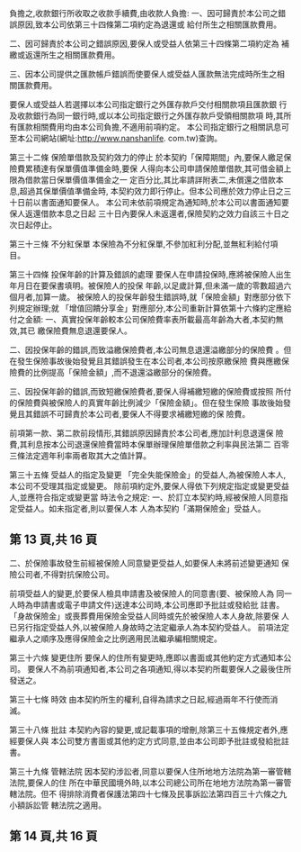 負擔之,收款銀行所收取之收款手續費,由收款人負擔: 一、因可歸責於本公司之錯誤原因,致本公司依第三十四條第二項約定為退還或 給付所生之相關匯款費用。 

二、因可歸責於本公司之錯誤原因,要保人或受益人依第三十四條第二項約定為 補繳或返還所生之相關匯款費用。 

三、因本公司提供之匯款帳戶錯誤而使要保人或受益人匯款無法完成時所生之相 關匯款費用。 

要保人或受益人若選擇以本公司指定銀行之外匯存款戶交付相關款項且匯款銀 行及收款銀行為同一銀行時,或以本公司指定銀行之外匯存款戶受領相關款項 時,其所有匯款相關費用均由本公司負擔,不適用前項約定。 本公司指定銀行之相關訊息可至本公司網站(網址:http://www.nanshanlife. com.tw)查詢。 

第三十二條 保險單借款及契約效力的停止 於本契約「保障期間」內,要保人繳足保險費累積達有保單價值準備金時,要保 人得向本公司申請保險單借款,其可借金額上限為借款當日保單價值準備金之一 定百分比,其比率請詳附表二,未償還之借款本息,超過其保單價值準備金時, 本契約效力即行停止。但本公司應於效力停止日之三十日前以書面通知要保人。 本公司未依前項規定為通知時,於本公司以書面通知要保人返還借款本息之日起 三十日內要保人未返還者,保險契約之效力自該三十日之次日起停止。 

第三十三條 不分紅保單 本保險為不分紅保單,不參加紅利分配,並無紅利給付項目。 

第三十四條 投保年齡的計算及錯誤的處理 要保人在申請投保時,應將被保險人出生年月日在要保書填明。被保險人的投保 年齡,以足歲計算,但未滿一歲的零數超過六個月者,加算一歲。 被保險人的投保年齡發生錯誤時,就「保險金額」對應部分依下列規定辦理;就 「增值回饋分享金」對應部分,本公司重新計算依第十六條約定應給付之金額: 一、真實投保年齡較本公司保險費率表所載最高年齡為大者,本契約無效,其已 繳保險費無息退還要保人。 

二、因投保年齡的錯誤,而致溢繳保險費者,本公司無息退還溢繳部分的保險費
。但在發生保險事故後始發覺且其錯誤發生在本公司者,本公司按原繳保險 費與應繳保險費的比例提高「保險金額」,而不退還溢繳部分的保險費。 

三、因投保年齡的錯誤,而致短繳保險費者,要保人得補繳短繳的保險費或按照 所付的保險費與被保險人的真實年齡比例減少「保險金額」。但在發生保險 事故後始發覺且其錯誤不可歸責於本公司者,要保人不得要求補繳短繳的保 險費。 

前項第一款、第二款前段情形,其錯誤原因歸責於本公司者,應加計利息退還保 險費,其利息按本公司退還保險費當時本保單辦理保險單借款之利率與民法第二 百零三條法定週年利率兩者取其大之值計算。 

第三十五條 受益人的指定及變更 
「完全失能保險金」的受益人,為被保險人本人,本公司不受理其指定或變更。 除前項約定外,要保人得依下列規定指定或變更受益人,並應符合指定或變更當 時法令之規定: 一、於訂立本契約時,經被保險人同意指定受益人。如未指定者,則以要保人本 人為本契約「滿期保險金」受益人。 

## 第 13 頁,共 16 頁

二、於保險事故發生前經被保險人同意變更受益人,如要保人未將前述變更通知 保險公司者,不得對抗保險公司。 

前項受益人的變更,於要保人檢具申請書及被保險人的同意書(要、被保險人為 同一人時為申請書或電子申請文件)送達本公司時,本公司應即予批註或發給批 註書。 「身故保險金」或喪葬費用保險金受益人同時或先於被保險人本人身故,除要保 人已另行指定受益人外,以被保險人身故時之法定繼承人為本契約受益人。 前項法定繼承人之順序及應得保險金之比例適用民法繼承編相關規定。 

第三十六條 變更住所 要保人的住所有變更時,應即以書面或其他約定方式通知本公司。 要保人不為前項通知者,本公司之各項通知,得以本契約所載要保人之最後住所 發送之。 

第三十七條 時效 由本契約所生的權利,自得為請求之日起,經過兩年不行使而消滅。 

第三十八條 批註 本契約內容的變更,或記載事項的增刪,除第三十五條規定者外,應經要保人與 本公司雙方書面或其他約定方式同意,並由本公司即予批註或發給批註書。 

第三十九條 管轄法院 因本契約涉訟者,同意以要保人住所地地方法院為第一審管轄法院,要保人的住 所在中華民國境外時,以本公司總公司所在地地方法院為第一審管轄法院。但不 得排除消費者保護法第四十七條及民事訴訟法第四百三十六條之九小額訴訟管 轄法院之適用。 

 

## 第 14 頁,共 16 頁
